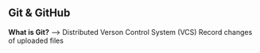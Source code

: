 ## Git & GitHub

<b>What is Git?</b>
--> Distributed Verson Control System (VCS)
Record changes of uploaded files
